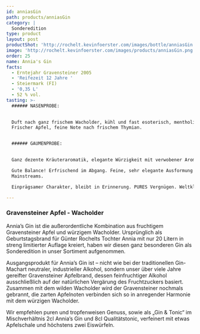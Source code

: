 ```yaml
---
id: anniasGin
path: products/anniasGin
category: |
  Sonderedition
type: product
layout: post
productShot: 'http://rochelt.kevinfoerster.com/images/bottle/anniasGin.png'
image: 'http://rochelt.kevinfoerster.com/images/products/anniasGin.png'
order: 25
name: Annia's Gin
facts:
  - Erntejahr Gravensteiner 2005
  - 'Reifezeit 12 Jahre '
  - Steiermark (FI)
  - '0,35 L'
  - 52 % vol.
tasting: >-
  ###### NASENPROBE:

   
  Duft nach ganz frischem Wacholder, kühl und fast esoterisch, mentholig.
  Frischer Apfel, feine Note nach frischem Thymian.


  ###### GAUMENPROBE:

   
  Ganz dezente Kräuteraromatik, elegante Würzigkeit mit verwobener Aromatik.

  Gute Balance! Erfrischend im Abgang. Feine, sehr elegante Ausformung des
  Mainstreams.

  Einprägsamer Charakter, bleibt in Erinnerung. PURES Vergnügen. Weltklasse!

---
```

### Gravensteiner Apfel - Wacholder


Annia’s Gin ist die außerordentliche Kombination aus fruchtigem Gravensteiner Apfel und würzigem Wacholder. Ursprünglich als Geburtstagsbrand für Günter Rochelts Tochter Annia mit nur 20 Litern in streng limitierter Auflage kreiert, haben wir diesen ganz besonderen Gin als Sonderedition in unser Sortiment aufgenommen. 


Ausgangsprodukt für Annia’s Gin ist – nicht wie bei der traditionellen Gin-Machart neutraler, industrieller Alkohol, sondern unser über viele Jahre gereifter Gravensteiner Apfelbrand, dessen feinfruchtiger Alkohol ausschließlich auf der natürlichen Vergärung des Fruchtzuckers basiert. Zusammen mit dem wilden Wacholder wird der Gravensteiner nochmals gebrannt, die zarten Apfelnoten verbinden sich so in anregender Harmonie mit dem würzigen Wacholder. 


Wir empfehlen puren und tropfenweisen Genuss, sowie als „Gin & Tonic“ im Mischverhältnis 2cl Annia’s Gin und 8cl Qualitätstonic, verfeinert mit etwas Apfelschale und höchstens zwei Eiswürfeln.
